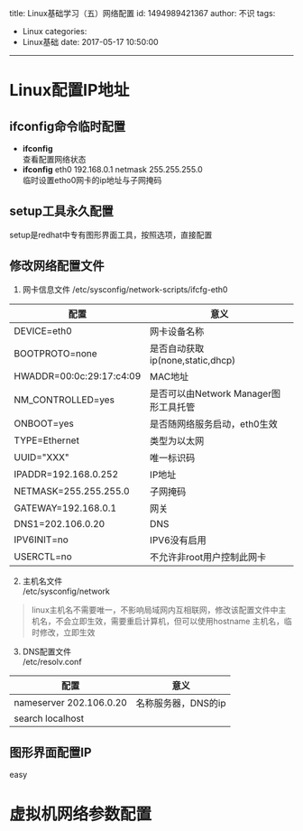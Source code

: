 title: Linux基础学习（五）网络配置
id: 1494989421367
author: 不识
tags:
  - Linux
categories:
  - Linux基础
date: 2017-05-17 10:50:00
---
# Linux配置IP地址

## ifconfig命令临时配置
- **ifconfig**   
查看配置网络状态   
- **ifconfig** eth0 192.168.0.1 netmask 255.255.255.0  
临时设置etho0网卡的ip地址与子网掩码

## setup工具永久配置
setup是redhat中专有图形界面工具，按照选项，直接配置

<!-- more -->

## 修改网络配置文件
1. 网卡信息文件
/etc/sysconfig/network-scripts/ifcfg-eth0

|配置|意义|
|--------|----|
|DEVICE=eth0|网卡设备名称|
|BOOTPROTO=none|是否自动获取ip(none,static,dhcp)|
|HWADDR=00:0c:29:17:c4:09|MAC地址|
|NM\_CONTROLLED=yes|是否可以由Network Manager图形工具托管|
|ONBOOT=yes|是否随网络服务启动，eth0生效|
|TYPE=Ethernet|类型为以太网|
|UUID="XXX"|唯一标识码|
|IPADDR=192.168.0.252|IP地址|
|NETMASK=255.255.255.0|子网掩码|
|GATEWAY=192.168.0.1|网关|
|DNS1=202.106.0.20|DNS|
|IPV6INIT=no|IPV6没有启用|
|USERCTL=no|不允许非root用户控制此网卡|

2. 主机名文件  
/etc/sysconfig/network

>linux主机名不需要唯一，不影响局域网内互相联网，修改该配置文件中主机名，不会立即生效，需要重启计算机，但可以使用hostname 主机名，临时修改，立即生效

3. DNS配置文件  
/etc/resolv.conf

|配置|意义|
|----|----|
|nameserver 202.106.0.20| 名称服务器，DNS的ip|
|search localhost||


## 图形界面配置IP
easy

# 虚拟机网络参数配置